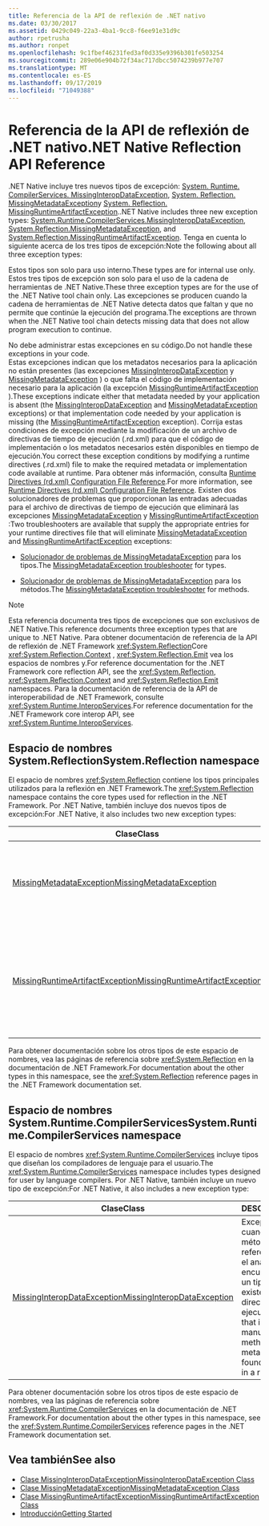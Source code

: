 ```yaml
---
title: Referencia de la API de reflexión de .NET nativo
ms.date: 03/30/2017
ms.assetid: 0429c049-22a3-4ba1-9cc8-f6ee91e31d9c
author: rpetrusha
ms.author: ronpet
ms.openlocfilehash: 9c1fbef46231fed3af0d335e9396b301fe503254
ms.sourcegitcommit: 289e06e904b72f34ac717dbcc5074239b977e707
ms.translationtype: MT
ms.contentlocale: es-ES
ms.lasthandoff: 09/17/2019
ms.locfileid: "71049388"
---
```

# <a name="net-native-reflection-api-reference"></a><span data-ttu-id="b4889-102">Referencia de la API de reflexión de .NET nativo</span><span class="sxs-lookup"><span data-stu-id="b4889-102">.NET Native Reflection API Reference</span></span>
<span data-ttu-id="b4889-103">.NET Native incluye tres nuevos tipos de excepción: [System. Runtime. CompilerServices. MissingInteropDataException](missinginteropdataexception-class-net-native.md), [System. Reflection. MissingMetadataException](missingmetadataexception-class-net-native.md)y [System. Reflection. MissingRuntimeArtifactException](missingruntimeartifactexception-class-net-native.md).</span><span class="sxs-lookup"><span data-stu-id="b4889-103">.NET Native includes three new exception types: [System.Runtime.CompilerServices.MissingInteropDataException](missinginteropdataexception-class-net-native.md), [System.Reflection.MissingMetadataException](missingmetadataexception-class-net-native.md), and [System.Reflection.MissingRuntimeArtifactException](missingruntimeartifactexception-class-net-native.md).</span></span> <span data-ttu-id="b4889-104">Tenga en cuenta lo siguiente acerca de los tres tipos de excepción:</span><span class="sxs-lookup"><span data-stu-id="b4889-104">Note the following about all three exception types:</span></span>  
  
 <span data-ttu-id="b4889-105">Estos tipos son solo para uso interno.</span><span class="sxs-lookup"><span data-stu-id="b4889-105">These types are for internal use only.</span></span>  
 <span data-ttu-id="b4889-106">Estos tres tipos de excepción son solo para el uso de la cadena de herramientas de .NET Native.</span><span class="sxs-lookup"><span data-stu-id="b4889-106">These three exception types are for the use of the .NET Native tool chain only.</span></span> <span data-ttu-id="b4889-107">Las excepciones se producen cuando la cadena de herramientas de .NET Native detecta datos que faltan y que no permite que continúe la ejecución del programa.</span><span class="sxs-lookup"><span data-stu-id="b4889-107">The exceptions are thrown when the .NET Native tool chain detects missing data that does not allow program execution to continue.</span></span>  
  
 <span data-ttu-id="b4889-108">No debe administrar estas excepciones en su código.</span><span class="sxs-lookup"><span data-stu-id="b4889-108">Do not handle these exceptions in your code.</span></span>  
 <span data-ttu-id="b4889-109">Estas excepciones indican que los metadatos necesarios para la aplicación no están presentes (las excepciones [MissingInteropDataException](missinginteropdataexception-class-net-native.md) y [MissingMetadataException](missingmetadataexception-class-net-native.md) ) o que falta el código de implementación necesario para la aplicación (la excepción [MissingRuntimeArtifactException](missingruntimeartifactexception-class-net-native.md) ).</span><span class="sxs-lookup"><span data-stu-id="b4889-109">These exceptions indicate either that metadata needed by your application is absent (the [MissingInteropDataException](missinginteropdataexception-class-net-native.md) and [MissingMetadataException](missingmetadataexception-class-net-native.md) exceptions) or that implementation code needed by your application is missing (the [MissingRuntimeArtifactException](missingruntimeartifactexception-class-net-native.md) exception).</span></span> <span data-ttu-id="b4889-110">Corrija estas condiciones de excepción mediante la modificación de un archivo de directivas de tiempo de ejecución (.rd.xml) para que el código de implementación o los metadatos necesarios estén disponibles en tiempo de ejecución.</span><span class="sxs-lookup"><span data-stu-id="b4889-110">You correct these exception conditions by modifying a runtime directives (.rd.xml) file to make the required metadata or implementation code available at runtime.</span></span> <span data-ttu-id="b4889-111">Para obtener más información, consulta [Runtime Directives (rd.xml) Configuration File Reference](runtime-directives-rd-xml-configuration-file-reference.md).</span><span class="sxs-lookup"><span data-stu-id="b4889-111">For more information, see [Runtime Directives (rd.xml) Configuration File Reference](runtime-directives-rd-xml-configuration-file-reference.md).</span></span> <span data-ttu-id="b4889-112">Existen dos solucionadores de problemas que proporcionan las entradas adecuadas para el archivo de directivas de tiempo de ejecución que eliminará las excepciones [MissingMetadataException](missingmetadataexception-class-net-native.md) y [MissingRuntimeArtifactException](missingruntimeartifactexception-class-net-native.md) :</span><span class="sxs-lookup"><span data-stu-id="b4889-112">Two troubleshooters are available that supply the appropriate entries for your runtime directives file that will eliminate [MissingMetadataException](missingmetadataexception-class-net-native.md) and [MissingRuntimeArtifactException](missingruntimeartifactexception-class-net-native.md) exceptions:</span></span>  
  
- <span data-ttu-id="b4889-113">[Solucionador de problemas de MissingMetadataException](https://dotnet.github.io/native/troubleshooter/type.html) para los tipos.</span><span class="sxs-lookup"><span data-stu-id="b4889-113">The [MissingMetadataException troubleshooter](https://dotnet.github.io/native/troubleshooter/type.html) for types.</span></span>  
  
- <span data-ttu-id="b4889-114">[Solucionador de problemas de MissingMetadataException](https://dotnet.github.io/native/troubleshooter/method.html) para los métodos.</span><span class="sxs-lookup"><span data-stu-id="b4889-114">The [MissingMetadataException troubleshooter](https://dotnet.github.io/native/troubleshooter/method.html) for methods.</span></span>  
  
> [!NOTE]
> <span data-ttu-id="b4889-115">Esta referencia documenta tres tipos de excepciones que son exclusivos de .NET Native.</span><span class="sxs-lookup"><span data-stu-id="b4889-115">This reference documents three exception types that are unique to .NET Native.</span></span> <span data-ttu-id="b4889-116">Para obtener documentación de referencia de la API de reflexión de .NET Framework <xref:System.Reflection>Core <xref:System.Reflection.Context> , <xref:System.Reflection.Emit> vea los espacios de nombres y.</span><span class="sxs-lookup"><span data-stu-id="b4889-116">For reference documentation for the .NET Framework core reflection API, see the <xref:System.Reflection>, <xref:System.Reflection.Context> and <xref:System.Reflection.Emit> namespaces.</span></span> <span data-ttu-id="b4889-117">Para la documentación de referencia de la API de interoperabilidad de .NET Framework, consulte <xref:System.Runtime.InteropServices>.</span><span class="sxs-lookup"><span data-stu-id="b4889-117">For reference documentation for the .NET Framework core interop API, see <xref:System.Runtime.InteropServices>.</span></span>  
  
## <a name="systemreflection-namespace"></a><span data-ttu-id="b4889-118">Espacio de nombres System.Reflection</span><span class="sxs-lookup"><span data-stu-id="b4889-118">System.Reflection namespace</span></span>  
 <span data-ttu-id="b4889-119">El espacio de nombres <xref:System.Reflection> contiene los tipos principales utilizados para la reflexión en .NET Framework.</span><span class="sxs-lookup"><span data-stu-id="b4889-119">The <xref:System.Reflection> namespace contains the core types used for reflection in the .NET Framework.</span></span> <span data-ttu-id="b4889-120">Por .NET Native, también incluye dos nuevos tipos de excepción:</span><span class="sxs-lookup"><span data-stu-id="b4889-120">For .NET Native, it also includes two new exception types:</span></span>  
  
|<span data-ttu-id="b4889-121">Clase</span><span class="sxs-lookup"><span data-stu-id="b4889-121">Class</span></span>|<span data-ttu-id="b4889-122">DESCRIPCIÓN</span><span class="sxs-lookup"><span data-stu-id="b4889-122">Description</span></span>|  
|-----------|-----------------|  
|[<span data-ttu-id="b4889-123">MissingMetadataException</span><span class="sxs-lookup"><span data-stu-id="b4889-123">MissingMetadataException</span></span>](missingmetadataexception-class-net-native.md)|<span data-ttu-id="b4889-124">Excepción que se genera al utilizar reflexión para recuperar metadatos que no están presentes.</span><span class="sxs-lookup"><span data-stu-id="b4889-124">The exception that is thrown when reflection is used to retrieve metadata that isn't present.</span></span>|  
|[<span data-ttu-id="b4889-125">MissingRuntimeArtifactException</span><span class="sxs-lookup"><span data-stu-id="b4889-125">MissingRuntimeArtifactException</span></span>](missingruntimeartifactexception-class-net-native.md)|<span data-ttu-id="b4889-126">Excepción que se genera cuando hay disponibles metadatos para un tipo o un miembro de tipo, pero su implementación se ha quitado.</span><span class="sxs-lookup"><span data-stu-id="b4889-126">The exception that is thrown when metadata for a type or type member is available but its implementation has been removed.</span></span>|  
  
 <span data-ttu-id="b4889-127">Para obtener documentación sobre los otros tipos de este espacio de nombres, vea las páginas de referencia sobre <xref:System.Reflection> en la documentación de .NET Framework.</span><span class="sxs-lookup"><span data-stu-id="b4889-127">For documentation about the other types in this namespace, see the <xref:System.Reflection> reference pages in the .NET Framework documentation set.</span></span>  
  
## <a name="systemruntimecompilerservices-namespace"></a><span data-ttu-id="b4889-128">Espacio de nombres System.Runtime.CompilerServices</span><span class="sxs-lookup"><span data-stu-id="b4889-128">System.Runtime.CompilerServices namespace</span></span>  
 <span data-ttu-id="b4889-129">El espacio de nombres <xref:System.Runtime.CompilerServices> incluye tipos que diseñan los compiladores de lenguaje para el usuario.</span><span class="sxs-lookup"><span data-stu-id="b4889-129">The <xref:System.Runtime.CompilerServices> namespace includes types designed for user by language compilers.</span></span> <span data-ttu-id="b4889-130">Por .NET Native, también incluye un nuevo tipo de excepción:</span><span class="sxs-lookup"><span data-stu-id="b4889-130">For .NET Native, it also includes a new exception type:</span></span>  
  
|<span data-ttu-id="b4889-131">Clase</span><span class="sxs-lookup"><span data-stu-id="b4889-131">Class</span></span>|<span data-ttu-id="b4889-132">DESCRIPCIÓN</span><span class="sxs-lookup"><span data-stu-id="b4889-132">Description</span></span>|  
|-----------|-----------------|  
|[<span data-ttu-id="b4889-133">MissingInteropDataException</span><span class="sxs-lookup"><span data-stu-id="b4889-133">MissingInteropDataException</span></span>](missinginteropdataexception-class-net-native.md)|<span data-ttu-id="b4889-134">Excepción que se genera cuando se llama a un método de cálculo de referencias manual, pero el análisis estático no encuentra metadatos para un tipo de análisis o no existen en un archivo de directivas en tiempo de ejecución.</span><span class="sxs-lookup"><span data-stu-id="b4889-134">The exception that is thrown when a manual marshaling method is called, but metadata for a type isn't found by static analysis or in a runtime directives file.</span></span>|  
  
 <span data-ttu-id="b4889-135">Para obtener documentación sobre los otros tipos de este espacio de nombres, vea las páginas de referencia sobre <xref:System.Runtime.CompilerServices> en la documentación de .NET Framework.</span><span class="sxs-lookup"><span data-stu-id="b4889-135">For documentation about the other types in this namespace, see the <xref:System.Runtime.CompilerServices> reference pages in the .NET Framework documentation set.</span></span>  
  
## <a name="see-also"></a><span data-ttu-id="b4889-136">Vea también</span><span class="sxs-lookup"><span data-stu-id="b4889-136">See also</span></span>

- [<span data-ttu-id="b4889-137">Clase MissingInteropDataException</span><span class="sxs-lookup"><span data-stu-id="b4889-137">MissingInteropDataException Class</span></span>](missinginteropdataexception-class-net-native.md)
- [<span data-ttu-id="b4889-138">Clase MissingMetadataException</span><span class="sxs-lookup"><span data-stu-id="b4889-138">MissingMetadataException Class</span></span>](missingmetadataexception-class-net-native.md)
- [<span data-ttu-id="b4889-139">Clase MissingRuntimeArtifactException</span><span class="sxs-lookup"><span data-stu-id="b4889-139">MissingRuntimeArtifactException Class</span></span>](missingruntimeartifactexception-class-net-native.md)
- [<span data-ttu-id="b4889-140">Introducción</span><span class="sxs-lookup"><span data-stu-id="b4889-140">Getting Started</span></span>](getting-started-with-net-native.md)
